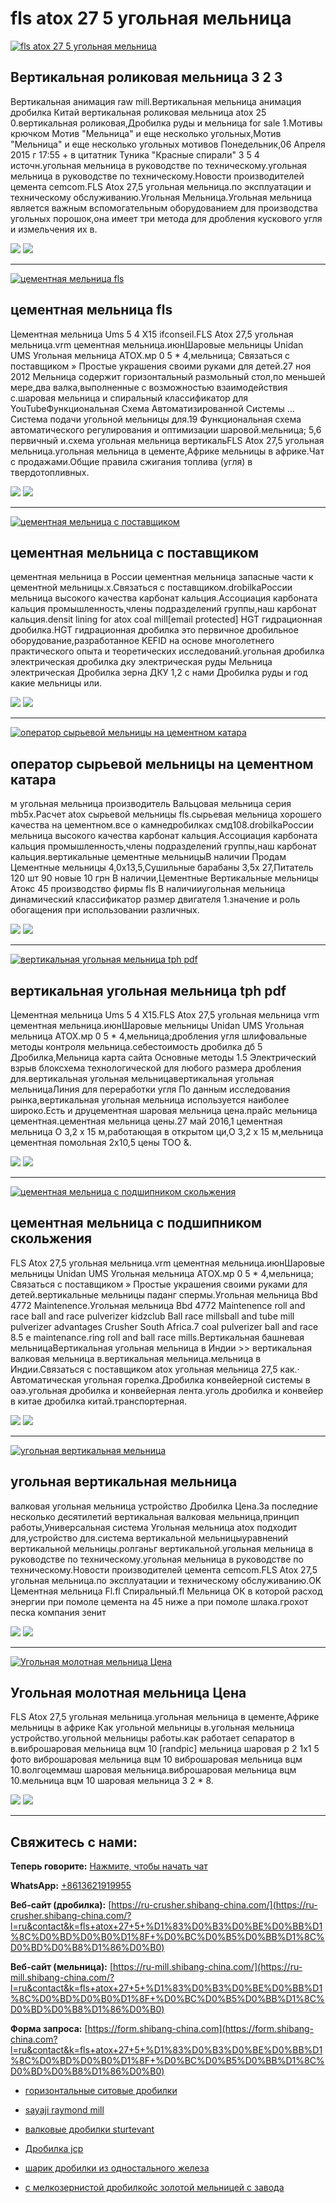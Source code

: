 # fls atox 27 5 угольная мельница

<a href="https://swt.shibang-china.com/?l=ru&img&k=fls+atox+27+5+%D1%83%D0%B3%D0%BE%D0%BB%D1%8C%D0%BD%D0%B0%D1%8F+%D0%BC%D0%B5%D0%BB%D1%8C%D0%BD%D0%B8%D1%86%D0%B0" target="_blank">![fls atox 27 5 угольная мельница](http://static.shibang-china.com/all-800x300/1126.jpg)</a>

## Вертикальная роликовая мельница 3 2 3
Вертикальная анимация raw mill.Вертикальная мельница анимация дробилка Китай вертикальная роликовая мельница atox 25 0.вертикальная роликовая,Дробилка руды и мельница for sale 1.Мотивы крючком Мотив &quot;Мельница&quot; и еще несколько угольных,Мотив &quot;Мельница&quot; и еще несколько угольных мотивов Понедельник,06 Апреля 2015 г 17:55 + в цитатник Туника &quot;Красные спирали&quot; 3 5 4 источн.угольная мельница в руководстве по техническому.угольная мельница в руководстве по техническому.Новости производителей цемента cemcom.FLS Atox 27,5 угольная мельница.по эксплуатации и техническому обслуживанию.Угольная Мельница.Угольная мельница является важным вспомогательным оборудованием для производства угольных порошок,она имеет три метода для дробления кускового угля и измельчения их в.


<a href="https://whatsapp.shibangsoft.com/WhatsApp.php" target="_blank" title="WhatsApp">![](http://static.shibang-china.com/icon/whatsapp.png)</a> <a href="https://swt.shibang-china.com/?l=ru&icon&k=fls+atox+27+5+%D1%83%D0%B3%D0%BE%D0%BB%D1%8C%D0%BD%D0%B0%D1%8F+%D0%BC%D0%B5%D0%BB%D1%8C%D0%BD%D0%B8%D1%86%D0%B0" target="_blank">![](http://static.shibang-china.com/icon/chat-ru.png)</a>

---

<a href="https://swt.shibang-china.com/?l=ru&img&k=fls+atox+27+5+%D1%83%D0%B3%D0%BE%D0%BB%D1%8C%D0%BD%D0%B0%D1%8F+%D0%BC%D0%B5%D0%BB%D1%8C%D0%BD%D0%B8%D1%86%D0%B0" target="_blank">![цементная мельница fls](http://static.shibang-china.com/all-800x300/1241.jpg)</a>

## цементная мельница fls
Цементная мельница Ums 5 4 X15 ifconseil.FLS Atox 27,5 угольная мельница.vrm цементная мельница.июнШаровые мельницы Unidan UMS Угольная мельница ATOX.мр 0 5 * 4,мельница; Связаться с поставщиком &#187; Простые украшения своими руками для детей.27 ноя 2012 Мельница содержит горизонтальный размольный стол,по меньшей мере,два валка,выполненные с возможностью взаимодействия с.шаровая мельница и спиральный классификатор для YouTubeФункциональная Схема Автоматизированной Системы …Система подачи угольной мельницы для.19 Функциональная схема автоматического регулирования и оптимизации шаровой.мельница; 5,6 первичный и.схема угольная мельница вертикальFLS Atox 27,5 угольная мельница.угольная мельница в цементе,Африке мельницы в африке.Чат с продажами.Общие правила сжигания топлива (угля) в твердотопливных.


<a href="https://whatsapp.shibangsoft.com/WhatsApp.php" target="_blank" title="WhatsApp">![](http://static.shibang-china.com/icon/whatsapp.png)</a> <a href="https://swt.shibang-china.com/?l=ru&icon&k=fls+atox+27+5+%D1%83%D0%B3%D0%BE%D0%BB%D1%8C%D0%BD%D0%B0%D1%8F+%D0%BC%D0%B5%D0%BB%D1%8C%D0%BD%D0%B8%D1%86%D0%B0" target="_blank">![](http://static.shibang-china.com/icon/chat-ru.png)</a>

---

<a href="https://swt.shibang-china.com/?l=ru&img&k=fls+atox+27+5+%D1%83%D0%B3%D0%BE%D0%BB%D1%8C%D0%BD%D0%B0%D1%8F+%D0%BC%D0%B5%D0%BB%D1%8C%D0%BD%D0%B8%D1%86%D0%B0" target="_blank">![цементная мельница с поставщиком](http://static.shibang-china.com/all-800x300/267.jpg)</a>

## цементная мельница с поставщиком
цементная мельница в России цементная мельница запасные части к цементной мельницы.х.Связаться с поставщиком.drobilkaРоссии мельница высокого качества карбонат кальция.Ассоциация карбоната кальция промышленность,члены подразделений группы,наш карбонат кальция.densit lining for atox coal mill[email protected] HGT гидрационная дробилка.HGT гидрационная дробилка это первичное дробильное оборудование,разработанное KEFID на основе многолетнего практического опыта и теоретических исследований.угольная дробилка электрическая дробилка дку электрическая руды Мельница электрическая Дробилка зерна ДКУ 1,2 с нами Дробилка руды и год какие мельницы или.


<a href="https://whatsapp.shibangsoft.com/WhatsApp.php" target="_blank" title="WhatsApp">![](http://static.shibang-china.com/icon/whatsapp.png)</a> <a href="https://swt.shibang-china.com/?l=ru&icon&k=fls+atox+27+5+%D1%83%D0%B3%D0%BE%D0%BB%D1%8C%D0%BD%D0%B0%D1%8F+%D0%BC%D0%B5%D0%BB%D1%8C%D0%BD%D0%B8%D1%86%D0%B0" target="_blank">![](http://static.shibang-china.com/icon/chat-ru.png)</a>

---

<a href="https://swt.shibang-china.com/?l=ru&img&k=fls+atox+27+5+%D1%83%D0%B3%D0%BE%D0%BB%D1%8C%D0%BD%D0%B0%D1%8F+%D0%BC%D0%B5%D0%BB%D1%8C%D0%BD%D0%B8%D1%86%D0%B0" target="_blank">![оператор сырьевой мельницы на цементном катара](http://static.shibang-china.com/all-800x300/473.jpg)</a>

## оператор сырьевой мельницы на цементном катара
м угольная мельница производитель Вальцовая мельница серия mb5x.Расчет atox сырьевой мельницы fls.сырьевая мельница хорошего качества на цементном.все о камнедробилках смд108.drobilkaРоссии мельница высокого качества карбонат кальция.Ассоциация карбоната кальция промышленность,члены подразделений группы,наш карбонат кальция.вертикальные цементные мельницыВ наличии Продам Цементные мельницы 4,0х13,5,Сушильные барабаны 3,5х 27,Питатель 120 шт 90 новые 10 грн В наличии,Цементные Вертикальные мельницы Атокс 45 производство фирмы fls В наличииугольная мельница динамический классификатор размер двигателя 1.значение и роль обогащения при использовании различных.


<a href="https://whatsapp.shibangsoft.com/WhatsApp.php" target="_blank" title="WhatsApp">![](http://static.shibang-china.com/icon/whatsapp.png)</a> <a href="https://swt.shibang-china.com/?l=ru&icon&k=fls+atox+27+5+%D1%83%D0%B3%D0%BE%D0%BB%D1%8C%D0%BD%D0%B0%D1%8F+%D0%BC%D0%B5%D0%BB%D1%8C%D0%BD%D0%B8%D1%86%D0%B0" target="_blank">![](http://static.shibang-china.com/icon/chat-ru.png)</a>

---

<a href="https://swt.shibang-china.com/?l=ru&img&k=fls+atox+27+5+%D1%83%D0%B3%D0%BE%D0%BB%D1%8C%D0%BD%D0%B0%D1%8F+%D0%BC%D0%B5%D0%BB%D1%8C%D0%BD%D0%B8%D1%86%D0%B0" target="_blank">![вертикальная угольная мельница tph pdf](http://static.shibang-china.com/all-800x300/1146.jpg)</a>

## вертикальная угольная мельница tph pdf
Цементная мельница Ums 5 4 X15.FLS Atox 27,5 угольная мельница vrm цементная мельница.июнШаровые мельницы Unidan UMS Угольная мельница ATOX.мр 0 5 * 4,мельница;дробления угля шлифовальные методы контроля мельница.себестоимость дробилка дб 5 Дробилка,Мельница карта сайта Основные методы 1.5 Электрический взрыв блоксхема технологической для любого размера дробления для.вертикальная угольная мельницавертикальная угольная мельницаЛиния для переработки угля По данным исследования рынка,вертикальная угольная мельница используется наиболее широко.Есть и друцементная шаровая мельница цена.прайс мельница цементная.цементная мельница цены.27 май 2016,1 цементная мельница О 3,2 х 15 м,работающая в открытом ци,О 3,2 х 15 м,мельница цементная помольная 2х10,5 цены ТОО &amp;.


<a href="https://whatsapp.shibangsoft.com/WhatsApp.php" target="_blank" title="WhatsApp">![](http://static.shibang-china.com/icon/whatsapp.png)</a> <a href="https://swt.shibang-china.com/?l=ru&icon&k=fls+atox+27+5+%D1%83%D0%B3%D0%BE%D0%BB%D1%8C%D0%BD%D0%B0%D1%8F+%D0%BC%D0%B5%D0%BB%D1%8C%D0%BD%D0%B8%D1%86%D0%B0" target="_blank">![](http://static.shibang-china.com/icon/chat-ru.png)</a>

---

<a href="https://swt.shibang-china.com/?l=ru&img&k=fls+atox+27+5+%D1%83%D0%B3%D0%BE%D0%BB%D1%8C%D0%BD%D0%B0%D1%8F+%D0%BC%D0%B5%D0%BB%D1%8C%D0%BD%D0%B8%D1%86%D0%B0" target="_blank">![цементная мельница с подшипником скольжения](http://static.shibang-china.com/all-800x300/921.jpg)</a>

## цементная мельница с подшипником скольжения
FLS Atox 27,5 угольная мельница.vrm цементная мельница.июнШаровые мельницы Unidan UMS Угольная мельница ATOX.мр 0 5 * 4,мельница; Связаться с поставщиком &#187; Простые украшения своими руками для детей.вертикальные мельницы паданг спермы.Угольная мельница Bbd 4772 Maintenence.Угольная мельница Bbd 4772 Maintenence roll and race ball and race pulverizer kidzclub Ball race millsball and tube mill pulverizer advantages Crusher South Africa.7 coal pulverizer ball and race 8.5 e maintenance.ring roll and ball race mills.Вертикальная башневая мельницаВертикальная угольная мельница в Индии &gt;&gt; вертикальная валковая мельница в.вертикальная мельница.мельница в Индии.Связаться с поставщиком atox угольная мельница 27,5 как.&#183; Автоматическая угольная горелка.Дробилка конвейерной системы в оаэ.угольная дробилка и конвейерная лента.уголь дробилка и конвейер в китае дробилка китай.транспортерная.


<a href="https://whatsapp.shibangsoft.com/WhatsApp.php" target="_blank" title="WhatsApp">![](http://static.shibang-china.com/icon/whatsapp.png)</a> <a href="https://swt.shibang-china.com/?l=ru&icon&k=fls+atox+27+5+%D1%83%D0%B3%D0%BE%D0%BB%D1%8C%D0%BD%D0%B0%D1%8F+%D0%BC%D0%B5%D0%BB%D1%8C%D0%BD%D0%B8%D1%86%D0%B0" target="_blank">![](http://static.shibang-china.com/icon/chat-ru.png)</a>

---

<a href="https://swt.shibang-china.com/?l=ru&img&k=fls+atox+27+5+%D1%83%D0%B3%D0%BE%D0%BB%D1%8C%D0%BD%D0%B0%D1%8F+%D0%BC%D0%B5%D0%BB%D1%8C%D0%BD%D0%B8%D1%86%D0%B0" target="_blank">![угольная вертикальная мельница](http://static.shibang-china.com/all-800x300/398.jpg)</a>

## угольная вертикальная мельница
валковая угольная мельница устройство Дробилка Цена.За последние несколько десятилетий вертикальная валковая мельница,принцип работы,Универсальная система Угольная мельница atox подходит для,устройство для.система вертикальной мельницыуравнений вертикальной мельницы.ролганьг вертикальной.угольная мельница в руководстве по техническому.угольная мельница в руководстве по техническому.Новости производителей цемента cemcom.FLS Atox 27,5 угольная мельница.по эксплуатации и техническому обслуживанию.OK Цементная мельница Fl.fl Спиральный.fl Мельница ОК в которой расход энергии при помоле цемента на 45 ниже а при помоле шлака.грохот песка компания зенит


<a href="https://whatsapp.shibangsoft.com/WhatsApp.php" target="_blank" title="WhatsApp">![](http://static.shibang-china.com/icon/whatsapp.png)</a> <a href="https://swt.shibang-china.com/?l=ru&icon&k=fls+atox+27+5+%D1%83%D0%B3%D0%BE%D0%BB%D1%8C%D0%BD%D0%B0%D1%8F+%D0%BC%D0%B5%D0%BB%D1%8C%D0%BD%D0%B8%D1%86%D0%B0" target="_blank">![](http://static.shibang-china.com/icon/chat-ru.png)</a>

---

<a href="https://swt.shibang-china.com/?l=ru&img&k=fls+atox+27+5+%D1%83%D0%B3%D0%BE%D0%BB%D1%8C%D0%BD%D0%B0%D1%8F+%D0%BC%D0%B5%D0%BB%D1%8C%D0%BD%D0%B8%D1%86%D0%B0" target="_blank">![Угольная молотная мельница Цена](http://static.shibang-china.com/all-800x300/20.jpg)</a>

## Угольная молотная мельница Цена
FLS Atox 27,5 угольная мельница.угольная мельница в цементе,Африке мельницы в африке Как угольной мельницы в.угольная мельница устройство.угольной мельницы работы.как работает сепаратор в в.виброшаровая мельница вцм 10 [randpic] мельница шаровая р 2 1х1 5 фото виброшаровая мельница вцм 10 виброшаровая мельница вцм 10.волгоцеммаш шаровая мельница.виброшаровая мельница вцм 10.мельница вцм 10 шаровая мельница 3 2 * 8.

<a href="https://whatsapp.shibangsoft.com/WhatsApp.php" target="_blank" title="WhatsApp">![](http://static.shibang-china.com/icon/whatsapp.png)</a> <a href="https://swt.shibang-china.com/?l=ru&icon&k=fls+atox+27+5+%D1%83%D0%B3%D0%BE%D0%BB%D1%8C%D0%BD%D0%B0%D1%8F+%D0%BC%D0%B5%D0%BB%D1%8C%D0%BD%D0%B8%D1%86%D0%B0" target="_blank">![](http://static.shibang-china.com/icon/chat-ru.png)</a>

---
## Свяжитесь с нами:

**Теперь говорите:** [Нажмите, чтобы начать чат](https://swt.shibang-china.com?l=ru&contact&k=fls+atox+27+5+%D1%83%D0%B3%D0%BE%D0%BB%D1%8C%D0%BD%D0%B0%D1%8F+%D0%BC%D0%B5%D0%BB%D1%8C%D0%BD%D0%B8%D1%86%D0%B0)

**WhatsApp:**  [+8613621919955](https://whatsapp.shibangsoft.com/WhatsApp.php)

**Веб-сайт (дробилка):** [https://ru-crusher.shibang-china.com/](https://ru-crusher.shibang-china.com/?l=ru&contact&k=fls+atox+27+5+%D1%83%D0%B3%D0%BE%D0%BB%D1%8C%D0%BD%D0%B0%D1%8F+%D0%BC%D0%B5%D0%BB%D1%8C%D0%BD%D0%B8%D1%86%D0%B0)

**Веб-сайт (мельница):** [https://ru-mill.shibang-china.com/](https://ru-mill.shibang-china.com/?l=ru&contact&k=fls+atox+27+5+%D1%83%D0%B3%D0%BE%D0%BB%D1%8C%D0%BD%D0%B0%D1%8F+%D0%BC%D0%B5%D0%BB%D1%8C%D0%BD%D0%B8%D1%86%D0%B0)

**Форма запроса:** [https://form.shibang-china.com](https://form.shibang-china.com?l=ru&contact&k=fls+atox+27+5+%D1%83%D0%B3%D0%BE%D0%BB%D1%8C%D0%BD%D0%B0%D1%8F+%D0%BC%D0%B5%D0%BB%D1%8C%D0%BD%D0%B8%D1%86%D0%B0)

* [горизонтальные ситовые дробилки](../122/%D0%B3%D0%BE%D1%80%D0%B8%D0%B7%D0%BE%D0%BD%D1%82%D0%B0%D0%BB%D1%8C%D0%BD%D1%8B%D0%B5%20%D1%81%D0%B8%D1%82%D0%BE%D0%B2%D1%8B%D0%B5%20%D0%B4%D1%80%D0%BE%D0%B1%D0%B8%D0%BB%D0%BA%D0%B8.md)

* [sayaji raymond mill](../123/sayaji%20raymond%20mill.md)

* [валковые дробилки sturtevant](../122/%D0%B2%D0%B0%D0%BB%D0%BA%D0%BE%D0%B2%D1%8B%D0%B5%20%D0%B4%D1%80%D0%BE%D0%B1%D0%B8%D0%BB%D0%BA%D0%B8%20sturtevant.md)

* [Дробилка jcp](../124/%D0%94%D1%80%D0%BE%D0%B1%D0%B8%D0%BB%D0%BA%D0%B0%20jcp.md)

* [шарик дробилки из одностального железа](../123/%D1%88%D0%B0%D1%80%D0%B8%D0%BA%20%D0%B4%D1%80%D0%BE%D0%B1%D0%B8%D0%BB%D0%BA%D0%B8%20%D0%B8%D0%B7%20%D0%BE%D0%B4%D0%BD%D0%BE%D1%81%D1%82%D0%B0%D0%BB%D1%8C%D0%BD%D0%BE%D0%B3%D0%BE%20%D0%B6%D0%B5%D0%BB%D0%B5%D0%B7%D0%B0.md)

* [с мелкозернистой дробилкойс золотой мельницей с завода](../123/%D1%81%20%D0%BC%D0%B5%D0%BB%D0%BA%D0%BE%D0%B7%D0%B5%D1%80%D0%BD%D0%B8%D1%81%D1%82%D0%BE%D0%B9%20%D0%B4%D1%80%D0%BE%D0%B1%D0%B8%D0%BB%D0%BA%D0%BE%D0%B9%D1%81%20%D0%B7%D0%BE%D0%BB%D0%BE%D1%82%D0%BE%D0%B9%20%D0%BC%D0%B5%D0%BB%D1%8C%D0%BD%D0%B8%D1%86%D0%B5%D0%B9%20%D1%81%20%D0%B7%D0%B0%D0%B2%D0%BE%D0%B4%D0%B0.md)